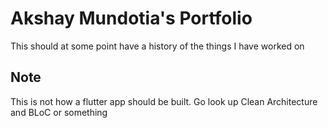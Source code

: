 # Akshay Mundotia's Portfolio

This should at some point have a history of the things I have worked on

## Note
This is not how a flutter app should be built.
Go look up Clean Architecture and BLoC or something
